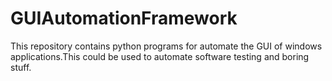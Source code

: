 # GUIAutomationFramework
This repository contains python programs for automate the GUI of windows applications.This could be used to automate software testing and boring stuff.
